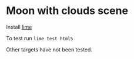 # Moon with clouds scene

Install [lime](https://lime.software/docs/home/)

To test run `lime test html5`

Other targets have not been tested.
